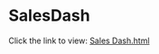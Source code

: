 # SalesDash
 
Click the link to view: [Sales Dash.html](https://htmlpreview.github.io/?https://github.com/Lai-AI-BI-CI/SalesDash/blob/main/docs/R0003_Report_Plotly.html)
